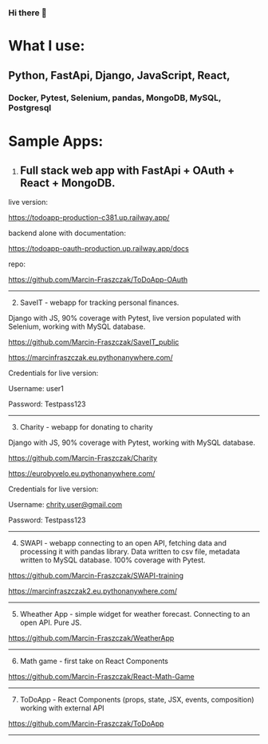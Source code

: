 ### Hi there 👋

<!--
**Marcin-Fraszczak/Marcin-Fraszczak** is a ✨ _special_ ✨ repository because its `README.md` (this file) appears on your GitHub profile.

Here are some ideas to get you started:

- 🔭 I’m currently working on ...
- 🌱 I’m currently learning ...
- 👯 I’m looking to collaborate on ...
- 🤔 I’m looking for help with ...
- 💬 Ask me about ...
- 📫 How to reach me: ...
- 😄 Pronouns: ...
- ⚡ Fun fact: ...
-->


# What I use:

## Python, FastApi, Django, JavaScript, React,
### Docker, Pytest, Selenium, pandas, MongoDB, MySQL, Postgresql

# Sample Apps:
1) ## Full stack web app with FastApi + OAuth + React + MongoDB.
live version:

https://todoapp-production-c381.up.railway.app/

backend alone with documentation:

https://todoapp-oauth-production.up.railway.app/docs

repo:

https://github.com/Marcin-Fraszczak/ToDoApp-OAuth

---
2) SaveIT - webapp for tracking personal finances.

Django with JS, 90% coverage with Pytest, live version populated with Selenium, working with MySQL database.

https://github.com/Marcin-Fraszczak/SaveIT_public

https://marcinfraszczak.eu.pythonanywhere.com/

Credentials for live version:

Username: user1

Password: Testpass123

---
3) Charity - webapp for donating to charity

Django with JS, 90% coverage with Pytest, working with MySQL database.

https://github.com/Marcin-Fraszczak/Charity

https://eurobyvelo.eu.pythonanywhere.com/

Credentials for live version:

Username: chrity.user@gmail.com

Password: Testpass123

---
4) SWAPI - webapp connecting to an open API, fetching data and processing it with pandas library. Data written to csv file, metadata written to MySQL database. 100% coverage with Pytest.

https://github.com/Marcin-Fraszczak/SWAPI-training

https://marcinfraszczak2.eu.pythonanywhere.com/

---
5) Wheather App - simple widget for weather forecast. Connecting to an open API. Pure JS.

https://github.com/Marcin-Fraszczak/WeatherApp

---
6) Math game - first take on React Components

https://github.com/Marcin-Fraszczak/React-Math-Game

---

7) ToDoApp - React Components (props, state, JSX, events, composition) working with external API

https://github.com/Marcin-Fraszczak/ToDoApp

---
